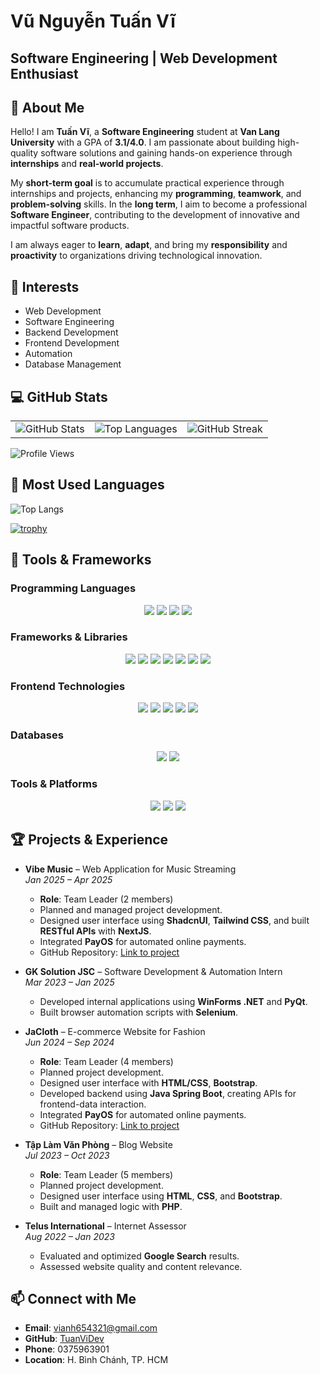 
# Vũ Nguyễn Tuấn Vĩ

## Software Engineering | Web Development Enthusiast

## 👋 About Me

Hello! I am **Tuấn Vĩ**, a **Software Engineering** student at **Van Lang University** with a GPA of **3.1/4.0**. I am passionate about building high-quality software solutions and gaining hands-on experience through **internships** and **real-world projects**.  

My **short-term goal** is to accumulate practical experience through internships and projects, enhancing my **programming**, **teamwork**, and **problem-solving** skills. In the **long term**, I aim to become a professional **Software Engineer**, contributing to the development of innovative and impactful software products.  

I am always eager to **learn**, **adapt**, and bring my **responsibility** and **proactivity** to organizations driving technological innovation.

## 🔬 Interests

- Web Development
- Software Engineering
- Backend Development
- Frontend Development
- Automation
- Database Management

## 💻 GitHub Stats

<table>
  <tr>
    <td>
      <img src="https://github-readme-stats.vercel.app/api?username=TuanViDev&show_icons=true&theme=radical" alt="GitHub Stats" />
    </td>
    <td>
      <img src="https://github-readme-stats.vercel.app/api/top-langs/?username=TuanViDev&layout=compact&theme=radical" alt="Top Languages" />
    </td>
    <td>
      <img src="https://streak-stats.demolab.com?user=TuanViDev&theme=radical&hide_border=true" alt="GitHub Streak" />
    </td>
  </tr>
</table>

![Profile Views](https://komarev.com/ghpvc/?username=TuanViDev&label=Profile%20views&color=0e75b6&style=flat)

## 💬 Most Used Languages

![Top Langs](https://github-readme-stats.vercel.app/api/top-langs/?username=TuanViDev&layout=compact&theme=radical)

[![trophy](https://github-profile-trophy.vercel.app/?username=TuanViDev)](https://github.com/ryo-ma/github-profile-trophy)

## 🧠 Tools & Frameworks

### Programming Languages
<div align="center">
  <img src="https://img.shields.io/badge/Python-3776AB?style=for-the-badge&logo=python&logoColor=white"/>
  <img src="https://img.shields.io/badge/C%23-239120?style=for-the-badge&logo=c-sharp&logoColor=white"/>
  <img src="https://img.shields.io/badge/Java-ED8B00?style=for-the-badge&logo=java&logoColor=white"/>
  <img src="https://img.shields.io/badge/JavaScript-F7DF1E?style=for-the-badge&logo=javascript&logoColor=black"/>
</div>

### Frameworks & Libraries
<div align="center">
  <img src="https://img.shields.io/badge/Express.js-404D59?style=for-the-badge&logo=express&logoColor=white"/>
  <img src="https://img.shields.io/badge/React-20232A?style=for-the-badge&logo=react&logoColor=61DAFB"/>
  <img src="https://img.shields.io/badge/Next.js-000000?style=for-the-badge&logo=nextdotjs&logoColor=white"/>
  <img src="https://img.shields.io/badge/Spring_Boot-6DB33F?style=for-the-badge&logo=spring-boot&logoColor=white"/>
  <img src="https://img.shields.io/badge/WinForms-512BD4?style=for-the-badge&logo=dotnet&logoColor=white"/>
  <img src="https://img.shields.io/badge/PyQt-41CD52?style=for-the-badge&logo=qt&logoColor=white"/>
  <img src="https://img.shields.io/badge/Selenium-43B02A?style=for-the-badge&logo=selenium&logoColor=white"/>
</div>

### Frontend Technologies
<div align="center">
  <img src="https://img.shields.io/badge/HTML5-E34F26?style=for-the-badge&logo=html5&logoColor=white"/>
  <img src="https://img.shields.io/badge/CSS3-1572B6?style=for-the-badge&logo=css3&logoColor=white"/>
  <img src="https://img.shields.io/badge/Bootstrap-563D7C?style=for-the-badge&logo=bootstrap&logoColor=white"/>
  <img src="https://img.shields.io/badge/Tailwind_CSS-38B2AC?style=for-the-badge&logo=tailwind-css&logoColor=white"/>
  <img src="https://img.shields.io/badge/ShadcnUI-000000?style=for-the-badge"/>
</div>

### Databases
<div align="center">
  <img src="https://img.shields.io/badge/MySQL-4479A1?style=for-the-badge&logo=mysql&logoColor=white"/>
  <img src="https://img.shields.io/badge/MongoDB-47A248?style=for-the-badge&logo=mongodb&logoColor=white"/>
</div>

### Tools & Platforms
<div align="center">
  <img src="https://img.shields.io/badge/Git-F05032?style=for-the-badge&logo=git&logoColor=white"/>
  <img src="https://img.shields.io/badge/GitHub-181717?style=for-the-badge&logo=github&logoColor=white"/>
  <img src="https://img.shields.io/badge/PayOS-00C4B4?style=for-the-badge"/>
</div>

## 🏆 Projects & Experience

- **Vibe Music** – Web Application for Music Streaming  
  *Jan 2025 – Apr 2025*  
  - **Role**: Team Leader (2 members)  
  - Planned and managed project development.  
  - Designed user interface using **ShadcnUI**, **Tailwind CSS**, and built **RESTful APIs** with **NextJS**.  
  - Integrated **PayOS** for automated online payments.  
  - GitHub Repository: [Link to project](https://github.com/TuanViDev/web-app-vibe-music)

- **GK Solution JSC** – Software Development & Automation Intern  
  *Mar 2023 – Jan 2025*  
  - Developed internal applications using **WinForms .NET** and **PyQt**.  
  - Built browser automation scripts with **Selenium**.  

- **JaCloth** – E-commerce Website for Fashion  
  *Jun 2024 – Sep 2024*  
  - **Role**: Team Leader (4 members)  
  - Planned project development.  
  - Designed user interface with **HTML/CSS**, **Bootstrap**.  
  - Developed backend using **Java Spring Boot**, creating APIs for frontend-data interaction.  
  - Integrated **PayOS** for automated online payments.  
  - GitHub Repository: [Link to project](https://github.com/TuanViDev/jacloth-springboot)

- **Tập Làm Văn Phòng** – Blog Website  
  *Jul 2023 – Oct 2023*  
  - **Role**: Team Leader (5 members)  
  - Planned project development.  
  - Designed user interface using **HTML**, **CSS**, and **Bootstrap**.  
  - Built and managed logic with **PHP**.  

- **Telus International** – Internet Assessor  
  *Aug 2022 – Jan 2023*  
  - Evaluated and optimized **Google Search** results.  
  - Assessed website quality and content relevance.  

## 📫 Connect with Me

- **Email**: vianh654321@gmail.com  
- **GitHub**: [TuanViDev](https://github.com/TuanViDev)  
- **Phone**: 0375963901  
- **Location**: H. Bình Chánh, TP. HCM  

